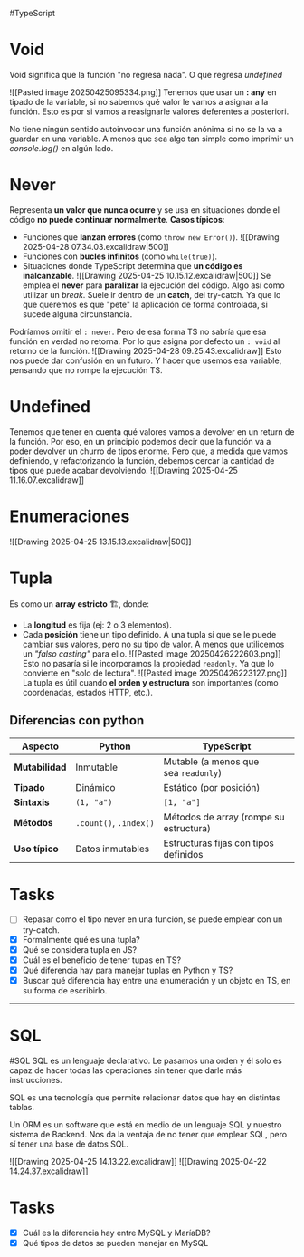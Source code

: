 #TypeScript
# Void
Void significa que la función "no regresa nada". O que regresa *undefined*

![[Pasted image 20250425095334.png]]
Tenemos que usar un **: any** en tipado de la variable, si no sabemos qué valor le vamos a asignar a la función. Esto es por si vamos a reasignarle valores deferentes a posteriori. 

No tiene ningún sentido autoinvocar una función anónima si no se la va a guardar en una variable. A menos que sea algo tan simple como imprimir un *console.log()* en algún lado.
# Never
Representa **un valor que nunca ocurre** y se usa en situaciones donde el código **no puede continuar normalmente**.
**Casos típicos**:  
- Funciones que **lanzan errores** (como `throw new Error()`).
	![[Drawing 2025-04-28 07.34.03.excalidraw|500]]
- Funciones con **bucles infinitos** (como `while(true)`).
- Situaciones donde TypeScript determina que **un código es inalcanzable**.
![[Drawing 2025-04-25 10.15.12.excalidraw|500]]
Se emplea el **never** para **paralizar** la ejecución del código. Algo así como utilizar un *break*. Suele ir dentro de un **catch**, del try-catch. Ya que lo que queremos es que "pete" la aplicación de forma controlada, si sucede alguna circunstancia. 

Podríamos omitir el `: never`. Pero de esa forma TS no sabría que esa función en verdad no retorna. Por lo que asigna por defecto un `: void` al retorno de la función.
![[Drawing 2025-04-28 09.25.43.excalidraw]]
Esto nos puede dar confusión en un futuro. Y hacer que usemos esa variable, pensando que no rompe la ejecución TS.

# Undefined
Tenemos que tener en cuenta qué valores vamos a devolver en un return de la función. Por eso, en un principio podemos decir que la función va a poder devolver un churro de tipos enorme. Pero que, a medida que vamos definiendo, y refactorizando la función, debemos cercar la cantidad de tipos que puede acabar devolviendo. 
![[Drawing 2025-04-25 11.16.07.excalidraw]]
# Enumeraciones 
![[Drawing 2025-04-25 13.15.13.excalidraw|500]]
# Tupla
Es como un **array estricto** 🏗️, donde:
- La **longitud** es fija (ej: 2 o 3 elementos).
- Cada **posición** tiene un tipo definido.
A una tupla sí que se le puede cambiar sus valores, pero no su tipo de valor. A menos que utilicemos un *"falso casting"* para ello.
![[Pasted image 20250426222603.png]]
Esto no pasaría si le incorporamos la propiedad `readonly`. Ya que lo convierte en "solo de lectura".
![[Pasted image 20250426223127.png]]
La tupla es útil cuando **el orden y estructura** son importantes (como coordenadas, estados HTTP, etc.).
## Diferencias con python
| **Aspecto**     | **Python**             | **TypeScript**                         |
| --------------- | ---------------------- | -------------------------------------- |
| **Mutabilidad** | Inmutable              | Mutable (a menos que sea `readonly`)   |
| **Tipado**      | Dinámico               | Estático (por posición)                |
| **Sintaxis**    | `(1, "a")`             | `[1, "a"]`                             |
| **Métodos**     | `.count()`, `.index()` | Métodos de array (rompe su estructura) |
| **Uso típico**  | Datos inmutables       | Estructuras fijas con tipos definidos  |
# Tasks
- [ ] Repasar como el tipo never en una función, se puede emplear con un try-catch.
- [x] Formalmente qué es una tupla?
- [x] Qué se considera tupla en JS?
- [x] Cuál es el beneficio de tener tupas en TS?
- [x] Qué diferencia hay para manejar tuplas en Python y TS?
- [x] Buscar qué diferencia hay entre una enumeración y un objeto en TS, en su forma de escribirlo.

---
# SQL
#SQL
SQL es un lenguaje declarativo. Le pasamos una orden y él solo es capaz de hacer todas las operaciones sin tener que darle más instrucciones.

SQL es una tecnología que permite relacionar datos que hay en distintas tablas.

Un ORM es un software que está en medio de un lenguaje SQL y nuestro sistema de Backend. Nos da la ventaja de no tener que emplear SQL, pero sí tener una base de datos SQL.

![[Drawing 2025-04-25 14.13.22.excalidraw]]
![[Drawing 2025-04-22 14.24.37.excalidraw]]
# Tasks
- [x] Cuál es la diferencia hay entre MySQL y MaríaDB?
- [x] Qué tipos de datos se pueden manejar en MySQL